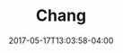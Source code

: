 ---
date: 2017-05-17T13:03:58-04:00
categories:
  - drinks
type: beer
title: Chang
description: "(Thai) Chang Beer has a pleasant full flavour, with a subtle fruit and hop aroma, delivering a natural easy-to-drink brew."
price: 5.95
---